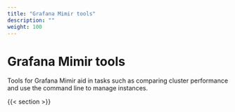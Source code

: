 ```yaml
---
title: "Grafana Mimir tools"
description: ""
weight: 100
---
```


# Grafana Mimir tools

Tools for Grafana Mimir aid in tasks such as comparing cluster performance and use the command line to manage instances.

{{< section >}}
